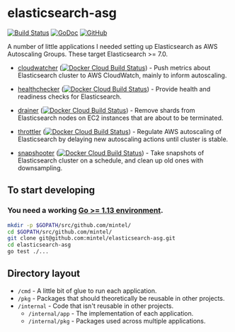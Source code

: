 # elasticsearch-asg

[![Build Status](https://travis-ci.org/mintel/elasticsearch-asg.svg?branch=master)](https://travis-ci.org/mintel/elasticsearch-asg)
[![GoDoc](https://godoc.org/github.com/mintel/elasticsearch-asg?status.svg)](https://godoc.org/github.com/mintel/elasticsearch-asg)
[![GitHub](https://img.shields.io/github/license/mintel/elasticsearch-asg.svg)](https://raw.githubusercontent.com/mintel/elasticsearch-asg/master/LICENSE)

A number of little applications I needed setting up Elasticsearch as AWS Autoscaling Groups.
These target Elasticsearch >= 7.0.

- [cloudwatcher] ([![Docker Cloud Build Status](https://img.shields.io/docker/cloud/build/mintel/elasticsearch-cloudwatcher.svg)](https://hub.docker.com/r/mintel/elasticsearch-cloudwatcher)) - Push metrics about Elasticsearch cluster to AWS CloudWatch, mainly to inform autoscaling.

- [healthchecker] ([![Docker Cloud Build Status](https://img.shields.io/docker/cloud/build/mintel/elasticsearch-healthchecker.svg)](https://hub.docker.com/r/mintel/elasticsearch-healthchecker)) - Provide health and readiness checks for Elasticsearch.

- [drainer] ([![Docker Cloud Build Status](https://img.shields.io/docker/cloud/build/mintel/elasticsearch-drainer.svg)](https://hub.docker.com/r/mintel/elasticsearch-drainer)) - Remove shards from Elasticsearch nodes on EC2 instances that are about to be terminated.

- [throttler] ([![Docker Cloud Build Status](https://img.shields.io/docker/cloud/build/mintel/elasticsearch-asg-throttler.svg)](https://hub.docker.com/r/mintel/elasticsearch-asg-throttler)) - Regulate AWS autoscaling of Elasticsearch by delaying new autoscaling actions until cluster is stable.

- [snapshooter] ([![Docker Cloud Build Status](https://img.shields.io/docker/cloud/build/mintel/elasticsearch-snapshooter.svg)](https://hub.docker.com/r/mintel/elasticsearch-snapshooter)) - Take snapshots of Elasticsearch cluster on a schedule, and clean up old ones with downsampling.

## To start developing

### You need a working [Go >= 1.13 environment](https://golang.org/doc/install).

```sh
mkdir -p $GOPATH/src/github.com/mintel/
cd $GOPATH/src/github.com/mintel/
git clone git@github.com:mintel/elasticsearch-asg.git
cd elasticsearch-asg
go test ./...
```

## Directory layout

- `/cmd` - A little bit of glue to run each application.
- `/pkg` - Packages that should theoretically be reusable in other projects.
- `/internal` - Code that isn't reusable in other projects.
  - `/internal/app` - The implementation of each application.
  - `/internal/pkg` - Packages used across multiple applications.

<!-- Links -->

[cloudwatcher]: cmd/cloudwatcher
[healthchecker]: cmd/healthchecker
[drainer]: cmd/drainer
[throttler]: cmd/throttler
[snapshooter]: cmd/snapshooter
